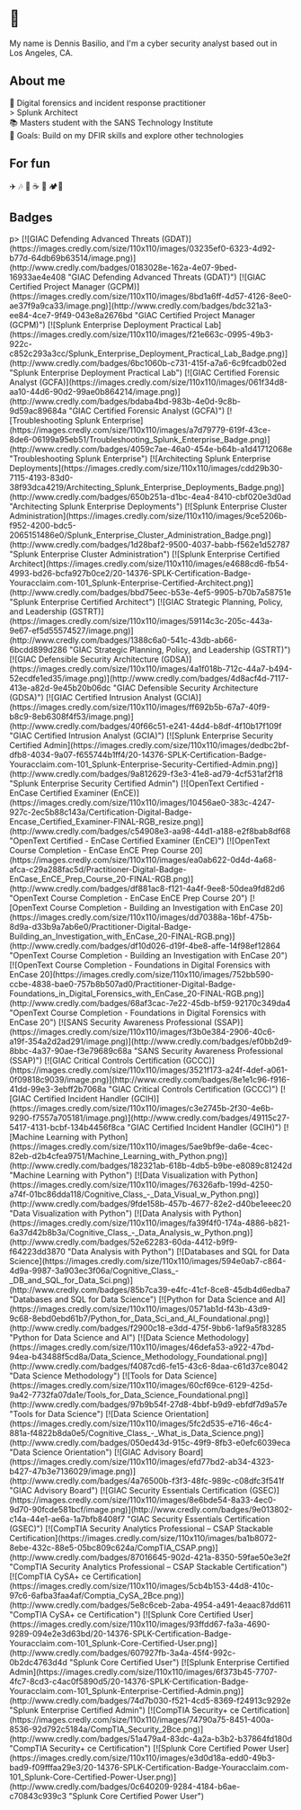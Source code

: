 <h1 align="left">👋</h1>
<p align="left">My name is Dennis Basilio, and I'm a cyber security analyst based out in Los Angeles, CA.</p>

<h2 align="left">About me</h2>
<p align="left">🔎 Digital forensics and incident response practitioner<br>> Splunk Architect<br>📚 Masters student with the SANS Technology Institute<br>🎯 Goals: Build on my DFIR skills and explore other technologies</p>
<h2 align="left">For fun</h2>
<p align="left">✈️ 🎶 🌇 ☕️ 🍵 🏕️🥋</p>
<h2 align="left">Badges</h2>p>
<!--START_SECTION:badges-->
[![GIAC Defending Advanced Threats (GDAT)](https://images.credly.com/size/110x110/images/03235ef0-6323-4d92-b77d-64db69b63514/image.png)](http://www.credly.com/badges/0183028e-162a-4e07-9bed-16933ae4e408 "GIAC Defending Advanced Threats (GDAT)")
[![GIAC Certified Project Manager (GCPM)](https://images.credly.com/size/110x110/images/8bd1a6ff-4d57-4126-8ee0-ae37f9a9ca33/image.png)](http://www.credly.com/badges/bdc321a3-ee84-4ce7-9f49-043e8a2676bd "GIAC Certified Project Manager (GCPM)")
[![Splunk Enterprise Deployment Practical Lab](https://images.credly.com/size/110x110/images/f21e663c-0995-49b3-922c-c852c293a3cc/Splunk_Enterprise_Deployment_Practical_Lab_Badge.png)](http://www.credly.com/badges/6bc1060b-c731-415f-a7a6-6c9fcadb02ed "Splunk Enterprise Deployment Practical Lab")
[![GIAC Certified Forensic Analyst (GCFA)](https://images.credly.com/size/110x110/images/061f34d8-aa10-44d6-90d2-99ae0b864214/image.png)](http://www.credly.com/badges/bdaba4bd-983b-4e0d-9c8b-9d59ac89684a "GIAC Certified Forensic Analyst (GCFA)")
[![Troubleshooting Splunk Enterprise](https://images.credly.com/size/110x110/images/a7d79779-619f-43ce-8de6-06199a95eb51/Troubleshooting_Splunk_Enterprise_Badge.png)](http://www.credly.com/badges/4059c7ae-46a0-454e-b64b-a1d41712068e "Troubleshooting Splunk Enterprise")
[![Architecting Splunk Enterprise Deployments](https://images.credly.com/size/110x110/images/cdd29b30-7115-4193-83d0-38f93dca4219/Architecting_Splunk_Enterprise_Deployments_Badge.png)](http://www.credly.com/badges/650b251a-d1bc-4ea4-8410-cbf020e3d0ad "Architecting Splunk Enterprise Deployments")
[![Splunk Enterprise Cluster Administration](https://images.credly.com/size/110x110/images/9ce5206b-f952-4200-bdc5-2065151486e0/Splunk_Enterprise_Cluster_Administration_Badge.png)](http://www.credly.com/badges/1d28baf2-9500-4037-babb-f562e1d52787 "Splunk Enterprise Cluster Administration")
[![Splunk Enterprise Certified Architect](https://images.credly.com/size/110x110/images/e4688cd6-fb54-4993-bd26-bcfa927b0ce2/20-14376-SPLK-Certification-Badge-Youracclaim.com-101_Splunk-Enterprise-Certified-Architect.png)](http://www.credly.com/badges/bbd75eec-b53e-4ef5-9905-b70b7a58751e "Splunk Enterprise Certified Architect")
[![GIAC Strategic Planning, Policy, and Leadership (GSTRT)](https://images.credly.com/size/110x110/images/59114c3c-205c-443a-9e67-ef5d55574527/image.png)](http://www.credly.com/badges/1388c6a0-541c-43db-ab66-6bcdd899d286 "GIAC Strategic Planning, Policy, and Leadership (GSTRT)")
[![GIAC Defensible Security Architecture (GDSA)](https://images.credly.com/size/110x110/images/4a1f018b-712c-44a7-b494-52ecdfe1ed35/image.png)](http://www.credly.com/badges/4d8acf4d-7117-413e-a82d-9e45b20b06dc "GIAC Defensible Security Architecture (GDSA)")
[![GIAC Certified Intrusion Analyst (GCIA)](https://images.credly.com/size/110x110/images/ff692b5b-67a7-40f9-b8c9-8eb6308f4f53/image.png)](http://www.credly.com/badges/40f66c51-e241-44d4-b8df-4f10b17f109f "GIAC Certified Intrusion Analyst (GCIA)")
[![Splunk Enterprise Security Certified Admin](https://images.credly.com/size/110x110/images/dedbc2bf-dfb8-4034-9a07-f655744b1ff4/20-14376-SPLK-Certification-Badge-Youracclaim.com-101_Splunk-Enterprise-Security-Certified-Admin.png)](http://www.credly.com/badges/9a812629-f3e3-41e8-ad79-4cf531af2f18 "Splunk Enterprise Security Certified Admin")
[![OpenText Certified - EnCase Certified Examiner (EnCE)](https://images.credly.com/size/110x110/images/10456ae0-383c-4247-927c-2ec5b88c143a/Certification-Digital-Badge-Encase_Certified_Examiner-FINAL-RGB_resize.png)](http://www.credly.com/badges/c54908e3-aa98-44d1-a188-e2f8bab8df68 "OpenText Certified - EnCase Certified Examiner (EnCE)")
[![OpenText Course Completion - EnCase EnCE Prep Course 20](https://images.credly.com/size/110x110/images/ea0ab622-0d4d-4a68-afca-c29a288fac5d/Practitioner-Digital-Badge-EnCase_EnCE_Prep_Course_20-FINAL-RGB.png)](http://www.credly.com/badges/df881ac8-f121-4a4f-9ee8-50dea9fd82d6 "OpenText Course Completion - EnCase EnCE Prep Course 20")
[![OpenText Course Completion - Building an Investigation with EnCase 20](https://images.credly.com/size/110x110/images/dd70388a-16bf-475b-8d9a-d33b9a7ab6e0/Practitioner-Digital-Badge-Building_an_Investigation_with_EnCase_20-FINAL-RGB.png)](http://www.credly.com/badges/df10d026-d19f-4be8-affe-14f98ef12864 "OpenText Course Completion - Building an Investigation with EnCase 20")
[![OpenText Course Completion - Foundations in Digital Forensics with EnCase 20](https://images.credly.com/size/110x110/images/752bb590-ccbe-4838-bae0-757b8b507ad0/Practitioner-Digital-Badge-Foundations_in_Digital_Forensics_with_EnCase_20-FINAL-RGB.png)](http://www.credly.com/badges/68af3cac-7e22-45db-bf59-92170c349da4 "OpenText Course Completion - Foundations in Digital Forensics with EnCase 20")
[![SANS Security Awareness Professional (SSAP)](https://images.credly.com/size/110x110/images/f3b0e384-2906-40c6-a19f-354a2d2ad291/image.png)](http://www.credly.com/badges/ef0bb2d9-8bbc-4a37-90ae-f3e79689c68a "SANS Security Awareness Professional (SSAP)")
[![GIAC Critical Controls Certification (GCCC)](https://images.credly.com/size/110x110/images/3521f173-a24f-4def-a061-0f09818c9039/image.png)](http://www.credly.com/badges/8e1e1c96-f916-41dd-99e3-3ebff2b7068a "GIAC Critical Controls Certification (GCCC)")
[![GIAC Certified Incident Handler (GCIH)](https://images.credly.com/size/110x110/images/c3e2745b-2f30-4e6b-9290-f7557a705181/image.png)](http://www.credly.com/badges/49115c27-5417-4131-bcbf-134b4456f8ca "GIAC Certified Incident Handler (GCIH)")
[![Machine Learning with Python](https://images.credly.com/size/110x110/images/5ae9bf9e-da6e-4cec-82eb-d2b4cfea9751/Machine_Learning_with_Python.png)](http://www.credly.com/badges/182321ab-618b-4db5-b9be-e8089c81242d "Machine Learning with Python")
[![Data Visualization with Python](https://images.credly.com/size/110x110/images/76326afb-199d-4250-a74f-01bc86dda118/Cognitive_Class_-_Data_Visual_w_Python.png)](http://www.credly.com/badges/9fde158b-457b-4677-82e2-d40be1eeec20 "Data Visualization with Python")
[![Data Analysis with Python](https://images.credly.com/size/110x110/images/fa39f4f0-174a-4886-b821-6a37d42b8b3a/Cognitive_Class_-_Data_Analysis_w_Python.png)](http://www.credly.com/badges/52e62283-60da-4412-b9f9-f64223dd3870 "Data Analysis with Python")
[![Databases and SQL for Data Science](https://images.credly.com/size/110x110/images/594e0ab7-c864-4d9a-9987-3a903ec3f06a/Cognitive_Class_-_DB_and_SQL_for_Data_Sci.png)](http://www.credly.com/badges/85b7ca39-e4fc-41cf-8ce8-45db4d6edba7 "Databases and SQL for Data Science")
[![Python for Data Science and AI](https://images.credly.com/size/110x110/images/0571ab1d-f43b-43d9-9c68-8ebd0ebd61b7/Python_for_Data_Sci_and_AI_Foundational.png)](http://www.credly.com/badges/f2900c18-e3dd-475f-9bb6-1af9a5f83285 "Python for Data Science and AI")
[![Data Science Methodology](https://images.credly.com/size/110x110/images/46defa53-a922-47bd-94ea-b43488f5cd8a/Data_Science_Methodology_Foundational.png)](http://www.credly.com/badges/f4087cd6-fe15-43c6-8daa-c61d37ce8042 "Data Science Methodology")
[![Tools for Data Science](https://images.credly.com/size/110x110/images/60cf69ce-6129-425d-9a42-7732fa07da1e/Tools_for_Data_Science_Foundational.png)](http://www.credly.com/badges/97b9b54f-27d8-4bbf-b9d9-ebfdf7d9a57e "Tools for Data Science")
[![Data Science Orientation](https://images.credly.com/size/110x110/images/5fc2d535-e716-46c4-881a-f4822b8da0e5/Cognitive_Class_-_What_is_Data_Science.png)](http://www.credly.com/badges/050ed43d-915c-49f9-8fb3-e0efc6039eca "Data Science Orientation")
[![GIAC Advisory Board](https://images.credly.com/size/110x110/images/efd77bd2-ab34-4323-b427-47b3e7136029/image.png)](http://www.credly.com/badges/4a76500b-f3f3-48fc-989c-c08dfc3f541f "GIAC Advisory Board")
[![GIAC Security Essentials Certification (GSEC)](https://images.credly.com/size/110x110/images/8e6bde54-8a33-4ec0-9d70-90fcde581bcf/image.png)](http://www.credly.com/badges/9e013802-c14a-44e1-ae6a-1a7bfb8408f7 "GIAC Security Essentials Certification (GSEC)")
[![CompTIA Security Analytics Professional – CSAP Stackable Certification](https://images.credly.com/size/110x110/images/ba1b8072-8ebe-432c-88e5-05bc809c624a/CompTIA_CSAP.png)](http://www.credly.com/badges/87016645-902d-421a-8350-59fae50e3e2f "CompTIA Security Analytics Professional – CSAP Stackable Certification")
[![CompTIA CySA+ ce Certification](https://images.credly.com/size/110x110/images/5cb4b153-44d8-410c-97c6-6afba3faa4af/Comptia_CySA_2Bce.png)](http://www.credly.com/badges/5e8c6ceb-2aba-4954-a491-4eaac87dd611 "CompTIA CySA+ ce Certification")
[![Splunk Core Certified User](https://images.credly.com/size/110x110/images/93ffdd67-fa3a-4690-9289-094e2e3d63bd/20-14376-SPLK-Certification-Badge-Youracclaim.com-101_Splunk-Core-Certified-User.png)](http://www.credly.com/badges/607927fb-3a4a-45f4-992c-0b2dc4763d4d "Splunk Core Certified User")
[![Splunk Enterprise Certified Admin](https://images.credly.com/size/110x110/images/6f373b45-7707-4fc7-8cd3-c4ac0f5890d5/20-14376-SPLK-Certification-Badge-Youracclaim.com-101_Splunk-Enterprise-Certified-Admin.png)](http://www.credly.com/badges/74d7b030-f521-4cd5-8369-f24913c9292e "Splunk Enterprise Certified Admin")
[![CompTIA Security+ ce Certification](https://images.credly.com/size/110x110/images/74790a75-8451-400a-8536-92d792c5184a/CompTIA_Security_2Bce.png)](http://www.credly.com/badges/51a479a4-83dc-4a2a-b3b2-b37864fd180d "CompTIA Security+ ce Certification")
[![Splunk Core Certified Power User](https://images.credly.com/size/110x110/images/e3d0d18a-edd0-49b3-bad9-f09fffaa29e3/20-14376-SPLK-Certification-Badge-Youracclaim.com-101_Splunk-Core-Certified-Power-User.png)](http://www.credly.com/badges/0c640209-9284-4184-b6ae-c70843c939c3 "Splunk Core Certified Power User")
<!--END_SECTION:badges-->
